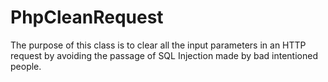 # PhpCleanRequest
The purpose of this class is to clear all the input parameters in an HTTP request by avoiding the passage of SQL Injection made by bad intentioned people.
